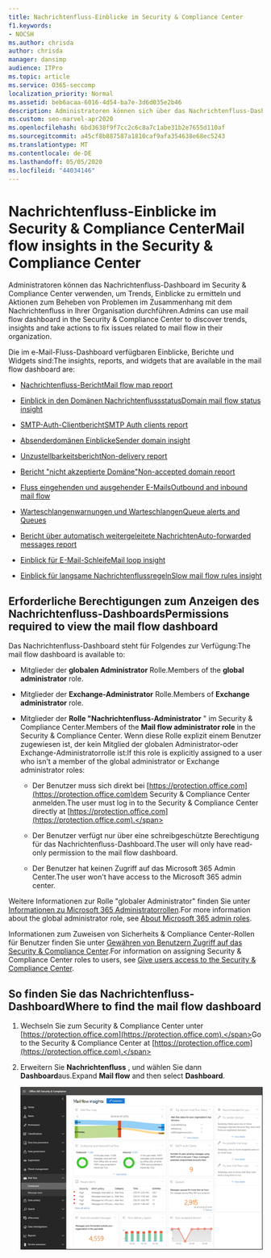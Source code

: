 ```yaml
---
title: Nachrichtenfluss-Einblicke im Security & Compliance Center
f1.keywords:
- NOCSH
ms.author: chrisda
author: chrisda
manager: dansimp
audience: ITPro
ms.topic: article
ms.service: O365-seccomp
localization_priority: Normal
ms.assetid: beb6acaa-6016-4d54-ba7e-3d6d035e2b46
description: Administratoren können sich über das Nachrichtenfluss-Dashboard im Security & Compliance Center informieren, einschließlich Einblicke, Berichte und Widgets.
ms.custom: seo-marvel-apr2020
ms.openlocfilehash: 6bd3638f9f7cc2c6c8a7c1abe31b2e7655d110af
ms.sourcegitcommit: a45cf8b887587a1810caf9afa354638e68ec5243
ms.translationtype: MT
ms.contentlocale: de-DE
ms.lasthandoff: 05/05/2020
ms.locfileid: "44034146"
---
```

# <a name="mail-flow-insights-in-the-security--compliance-center"></a><span data-ttu-id="6271c-103">Nachrichtenfluss-Einblicke im Security & Compliance Center</span><span class="sxs-lookup"><span data-stu-id="6271c-103">Mail flow insights in the Security & Compliance Center</span></span>

<span data-ttu-id="6271c-104">Administratoren können das Nachrichtenfluss-Dashboard im Security & Compliance Center verwenden, um Trends, Einblicke zu ermitteln und Aktionen zum Beheben von Problemen im Zusammenhang mit dem Nachrichtenfluss in Ihrer Organisation durchführen.</span><span class="sxs-lookup"><span data-stu-id="6271c-104">Admins can use mail flow dashboard in the Security & Compliance Center to discover trends, insights and take actions to fix issues related to mail flow in their organization.</span></span>

<span data-ttu-id="6271c-105">Die im e-Mail-Fluss-Dashboard verfügbaren Einblicke, Berichte und Widgets sind:</span><span class="sxs-lookup"><span data-stu-id="6271c-105">The insights, reports, and widgets that are available in the mail flow dashboard are:</span></span>

- [<span data-ttu-id="6271c-106">Nachrichtenfluss-Bericht</span><span class="sxs-lookup"><span data-stu-id="6271c-106">Mail flow map report</span></span>](mfi-mail-flow-map-report.md)

- [<span data-ttu-id="6271c-107">Einblick in den Domänen Nachrichtenflussstatus</span><span class="sxs-lookup"><span data-stu-id="6271c-107">Domain mail flow status insight</span></span>](mfi-domain-mail-flow-status-insight.md)

- [<span data-ttu-id="6271c-108">SMTP-Auth-Clientbericht</span><span class="sxs-lookup"><span data-stu-id="6271c-108">SMTP Auth clients report</span></span>](mfi-smtp-auth-clients-report.md)

- [<span data-ttu-id="6271c-109">Absenderdomänen Einblicke</span><span class="sxs-lookup"><span data-stu-id="6271c-109">Sender domain insight</span></span>](mfi-sender-domain-insight.md)

- [<span data-ttu-id="6271c-110">Unzustellbarkeitsbericht</span><span class="sxs-lookup"><span data-stu-id="6271c-110">Non-delivery report</span></span>](mfi-non-delivery-report.md)

- [<span data-ttu-id="6271c-111">Bericht "nicht akzeptierte Domäne"</span><span class="sxs-lookup"><span data-stu-id="6271c-111">Non-accepted domain report</span></span>](mfi-non-accepted-domain-report.md)

- [<span data-ttu-id="6271c-112">Fluss eingehenden und ausgehender E-Mails</span><span class="sxs-lookup"><span data-stu-id="6271c-112">Outbound and inbound mail flow</span></span>](mfi-outbound-and-inbound-mail-flow.md)

- [<span data-ttu-id="6271c-113">Warteschlangenwarnungen und Warteschlangen</span><span class="sxs-lookup"><span data-stu-id="6271c-113">Queue alerts and Queues</span></span>](mfi-queue-alerts-and-queues.md)

- [<span data-ttu-id="6271c-114">Bericht über automatisch weitergeleitete Nachrichten</span><span class="sxs-lookup"><span data-stu-id="6271c-114">Auto-forwarded messages report</span></span>](mfi-auto-forwarded-messages-report.md)

- [<span data-ttu-id="6271c-115">Einblick für E-Mail-Schleife</span><span class="sxs-lookup"><span data-stu-id="6271c-115">Mail loop insight</span></span>](mfi-mail-loop-insight.md)

- [<span data-ttu-id="6271c-116">Einblick für langsame Nachrichtenflussregeln</span><span class="sxs-lookup"><span data-stu-id="6271c-116">Slow mail flow rules insight</span></span>](mfi-slow-mail-flow-rules-insight.md)

## <a name="permissions-required-to-view-the-mail-flow-dashboard"></a><span data-ttu-id="6271c-117">Erforderliche Berechtigungen zum Anzeigen des Nachrichtenfluss-Dashboards</span><span class="sxs-lookup"><span data-stu-id="6271c-117">Permissions required to view the mail flow dashboard</span></span>

<span data-ttu-id="6271c-118">Das Nachrichtenfluss-Dashboard steht für Folgendes zur Verfügung:</span><span class="sxs-lookup"><span data-stu-id="6271c-118">The mail flow dashboard is available to:</span></span>

- <span data-ttu-id="6271c-119">Mitglieder der **globalen Administrator** Rolle.</span><span class="sxs-lookup"><span data-stu-id="6271c-119">Members of the **global administrator** role.</span></span>

- <span data-ttu-id="6271c-120">Mitglieder der **Exchange-Administrator** Rolle.</span><span class="sxs-lookup"><span data-stu-id="6271c-120">Members of **Exchange administrator** role.</span></span>

- <span data-ttu-id="6271c-121">Mitglieder der **Rolle "Nachrichtenfluss-Administrator** " im Security & Compliance Center.</span><span class="sxs-lookup"><span data-stu-id="6271c-121">Members of the **Mail flow administrator role** in the Security & Compliance Center.</span></span> <span data-ttu-id="6271c-122">Wenn diese Rolle explizit einem Benutzer zugewiesen ist, der kein Mitglied der globalen Administrator-oder Exchange-Administratorrolle ist:</span><span class="sxs-lookup"><span data-stu-id="6271c-122">If this role is explicitly assigned to a user who isn't a member of the global administrator or Exchange administrator roles:</span></span>

  - <span data-ttu-id="6271c-123">Der Benutzer muss sich direkt bei [https://protection.office.com](https://protection.office.com)dem Security & Compliance Center anmelden.</span><span class="sxs-lookup"><span data-stu-id="6271c-123">The user must log in to the Security & Compliance Center directly at [https://protection.office.com](https://protection.office.com).</span></span>

  - <span data-ttu-id="6271c-124">Der Benutzer verfügt nur über eine schreibgeschützte Berechtigung für das Nachrichtenfluss-Dashboard.</span><span class="sxs-lookup"><span data-stu-id="6271c-124">The user will only have read-only permission to the mail flow dashboard.</span></span>

  - <span data-ttu-id="6271c-125">Der Benutzer hat keinen Zugriff auf das Microsoft 365 Admin Center.</span><span class="sxs-lookup"><span data-stu-id="6271c-125">The user won't have access to the Microsoft 365 admin center.</span></span>

<span data-ttu-id="6271c-126">Weitere Informationen zur Rolle "globaler Administrator" finden Sie unter [Informationen zu Microsoft 365 Administratorrollen](https://docs.microsoft.com/office365/admin/add-users/about-admin-roles).</span><span class="sxs-lookup"><span data-stu-id="6271c-126">For more information about the global administrator role, see [About Microsoft 365 admin roles](https://docs.microsoft.com/office365/admin/add-users/about-admin-roles).</span></span>

<span data-ttu-id="6271c-127">Informationen zum Zuweisen von Sicherheits & Compliance Center-Rollen für Benutzer finden Sie unter [Gewähren von Benutzern Zugriff auf das Security & Compliance Center](grant-access-to-the-security-and-compliance-center.md).</span><span class="sxs-lookup"><span data-stu-id="6271c-127">For information on assigning Security & Compliance Center roles to users, see [Give users access to the Security & Compliance Center](grant-access-to-the-security-and-compliance-center.md).</span></span>

## <a name="where-to-find-the-mail-flow-dashboard"></a><span data-ttu-id="6271c-128">So finden Sie das Nachrichtenfluss-Dashboard</span><span class="sxs-lookup"><span data-stu-id="6271c-128">Where to find the mail flow dashboard</span></span>

1. <span data-ttu-id="6271c-129">Wechseln Sie zum Security & Compliance Center unter [https://protection.office.com](https://protection.office.com).</span><span class="sxs-lookup"><span data-stu-id="6271c-129">Go to the Security & Compliance Center at [https://protection.office.com](https://protection.office.com).</span></span>

2. <span data-ttu-id="6271c-130">Erweitern Sie **Nachrichtenfluss** , und wählen Sie dann **Dashboard**aus.</span><span class="sxs-lookup"><span data-stu-id="6271c-130">Expand **Mail flow** and then select **Dashboard**.</span></span>

   ![Das Nachrichtenfluss-Dashboard im Security & Compliance Center](../../media/mail-flow-dashboard-v2.png)
